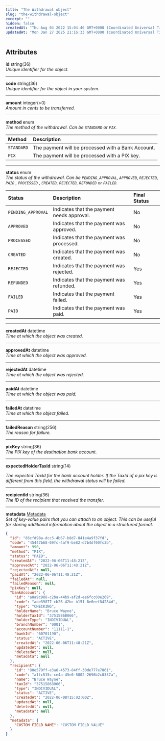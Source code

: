```yaml
---
title: "The Withdrawal object"
slug: "the-withdrawal-object"
excerpt: ""
hidden: false
createdAt: "Thu Aug 04 2022 15:04:46 GMT+0000 (Coordinated Universal Time)"
updatedAt: "Mon Jan 27 2025 21:16:33 GMT+0000 (Coordinated Universal Time)"
---
```

## Attributes

**id** string(36)  
_Unique identifier for the object._

***

**code** string(36)  
_Unique identifier for the object in your system._

***

**amount** integer(>0)  
_Amount in cents to be transferred._

***

**method** enum  
_The method of the withdrawal. Can be `STANDARD` or `PIX`._

| Method     | Description                                        |
| :--------- | :------------------------------------------------- |
| `STANDARD` | The payment will be processed with a Bank Account. |
| `PIX`      | The payment will be processed with a PIX key.      |

***

**status** enum  
_The status of the withdrawal. Can be `PENDING_APPROVAL`, `APPROVED`, `REJECTED`, `PAID` , `PROCESSED` , `CREATED`, `REJECTED`, `REFUNDED` or `FAILED`._

| Status             | Description                                | Final Status |
| :----------------- | :----------------------------------------- | :----------- |
| `PENDING_APPROVAL` | Indicates that the payment needs approval. | No           |
| `APPROVED`         | Indicates that the payment was approved.   | No           |
| `PROCESSED`        | Indicates that the payment was processed.  | No           |
| `CREATED`          | Indicates that the payment was created.    | No           |
| `REJECTED`         | Indicates that the payment was rejected.   | Yes          |
| `REFUNDED`         | Indicates that the payment was refunded.   | Yes          |
| `FAILED`           | Indicates that the payment failed.         | Yes          |
| `PAID`             | Indicates that the payment was paid.       | Yes          |

***

**createdAt** datetime  
_Time at which the object was created._

***

**approvedAt** datetime  
_Time at which the object was approved._

***

**rejectedAt** datetime  
_Time at which the object was rejected._

***

**paidAt** datetime  
_Time at which the object was paid._

***

**failedAt** datetime  
_Time at which the object failed._

***

**failedReason** string(256)  
_The reason for failure._

***

**pixKey** string(36)  
_The PIX key of the destination bank account._

***

**expectedHolderTaxId** string(14)

_The expected TaxId for the bank account holder. If the TaxId of a pix key is different from this field, the withdrawal status will be failed._

***

**recipientId** string(36)  
_The ID of the recipient that received the transfer._

***

**metadata** [Metadata](ref:metadata)  
_Set of key-value pairs that you can attach to an object. This can be useful for storing additional information about the object in a structured format._

```json
{
  "id": "86cfd98a-dcc5-4b67-b8d7-841e4a9f37fd",
  "code": "45447b68-09fc-4af9-be82-d7b4df00fc3b",
  "amount": 990,
  "method": "PIX",
  "status": "PAID",
  "createdAt": "2022-06-06T11:48:21Z",
  "approvedAt": "2022-06-06T11:48:21Z",
  "rejectedAt": null,
  "paidAt": "2022-06-06T11:48:21Z",
  "failedAt": null,
  "failedReason": null,
  "pixKey": null,
  "bankAccount": {
    "id": "a8a9c988-c2ba-44b9-af2d-ee6fcc00e269",
    "code": "ade39877-cb26-42bc-b151-8e6eef84284d",
    "type": "CHECKING",
    "holderName": "Bruce Wayne",
    "holderTaxId": "37515868066",
    "holderType": "INDIVIDUAL",
    "branchNumber": "0001",
    "accountNumber": "11111-1",
    "bankId": "60701190",
    "status": "ACTIVE",
    "createdAt": "2022-06-06T11:48:21Z",
    "updatedAt": null,
    "deletedAt": null,
    "metadata": null
  },
  "recipient": {
    "id": "80e579ff-e3a6-4573-84ff-30de777e7861",
    "code": "a1fc515c-ce4a-45e0-8802-2696b2c0337a",
    "name": "Bruce Wayne",
    "taxId": "37515868066",
    "type": "INDIVIDUAL",
    "status": "ACTIVE",
    "createdAt": "2022-06-08T15:02:00Z",
    "updatedAt": null,
    "deletedAt": null,
    "metadata": null
  },
  "metadata": {
  	"CUSTOM_FIELD_NAME": "CUSTOM_FIELD_VALUE"
  }
}
```
